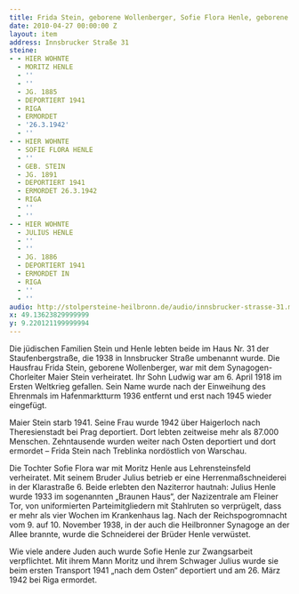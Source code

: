 ```yaml
---
title: Frida Stein, geborene Wollenberger, Sofie Flora Henle, geborene Stein, Moritz und Julius Henle
date: 2010-04-27 00:00:00 Z
layout: item
address: Innsbrucker Straße 31 
steine:
- - HIER WOHNTE
  - MORITZ HENLE
  - ''
  - ''
  - JG. 1885 
  - DEPORTIERT 1941
  - RIGA
  - ERMORDET
  - '26.3.1942'
  - ''
- - HIER WOHNTE
  - SOFIE FLORA HENLE
  - ''
  - GEB. STEIN
  - JG. 1891
  - DEPORTIERT 1941
  - ERMORDET 26.3.1942
  - RIGA
  - ''
  - ''
- - HIER WOHNTE
  - JULIUS HENLE
  - ''
  - ''
  - JG. 1886
  - DEPORTIERT 1941
  - ERMORDET IN
  - RIGA
  - ''
  - ''
audio: http://stolpersteine-heilbronn.de/audio/innsbrucker-strasse-31.mp3
x: 49.13623829999999
y: 9.220121199999994
---
```


Die jüdischen Familien Stein und Henle lebten beide im Haus Nr. 31 der Staufenbergstraße, die 1938 in Innsbrucker Straße umbenannt wurde. Die Hausfrau Frida Stein, geborene Wollenberger, war mit dem Synagogen-Chorleiter Maier Stein verheiratet. Ihr Sohn Ludwig war am 6. April 1918 im Ersten Weltkrieg gefallen. Sein Name wurde nach der Einweihung des Ehrenmals im Hafenmarktturm 1936 entfernt und erst nach 1945 wieder eingefügt.

Maier Stein starb 1941. Seine Frau wurde 1942 über Haigerloch nach Theresienstadt bei Prag deportiert. Dort lebten zeitweise mehr als 87.000 Menschen. Zehntausende wurden weiter nach Osten deportiert und dort ermordet – Frida Stein nach Treblinka nordöstlich von Warschau.

Die Tochter Sofie Flora war mit Moritz Henle aus Lehrensteinsfeld verheiratet. Mit seinem Bruder Julius betrieb er eine Herrenmaßschneiderei in der Klarastraße 6. Beide erlebten den Naziterror hautnah: Julius Henle wurde 1933 im sogenannten „Braunen Haus“, der Nazizentrale am Fleiner Tor, von uniformierten Parteimitgliedern mit Stahlruten so verprügelt, dass er mehr als vier Wochen im Krankenhaus lag. Nach der Reichspogromnacht vom 9. auf 10. November 1938, in der auch die Heilbronner Synagoge an der Allee brannte, wurde die Schneiderei der Brüder Henle verwüstet.

Wie viele andere Juden auch wurde Sofie Henle zur Zwangsarbeit verpflichtet. Mit ihrem Mann Moritz und ihrem Schwager Julius wurde sie beim ersten Transport 1941 „nach dem Osten“ deportiert und am 26. März 1942 bei Riga ermordet.